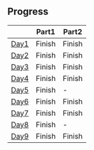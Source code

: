 ## Progress  
|                                                                           | Part1  | Part2  |
| ------------------------------------------------------------------------- | ------ | ------ |
| [Day1](https://github.com/marvin-hsu/advent_of_code_2023/tree/main/day01) | Finish | Finish |
| [Day2](https://github.com/marvin-hsu/advent_of_code_2023/tree/main/day02) | Finish | Finish |
| [Day3](https://github.com/marvin-hsu/advent_of_code_2023/tree/main/day03) | Finish | Finish |
| [Day4](https://github.com/marvin-hsu/advent_of_code_2023/tree/main/day04) | Finish | Finish |
| [Day5](https://github.com/marvin-hsu/advent_of_code_2023/tree/main/day05) | Finish | -      |
| [Day6](https://github.com/marvin-hsu/advent_of_code_2023/tree/main/day06) | Finish | Finish |
| [Day7](https://github.com/marvin-hsu/advent_of_code_2023/tree/main/day07) | Finish | Finish |
| [Day8](https://github.com/marvin-hsu/advent_of_code_2023/tree/main/day08) | Finish | -      |
| [Day9](https://github.com/marvin-hsu/advent_of_code_2023/tree/main/day09) | Finish | Finish |